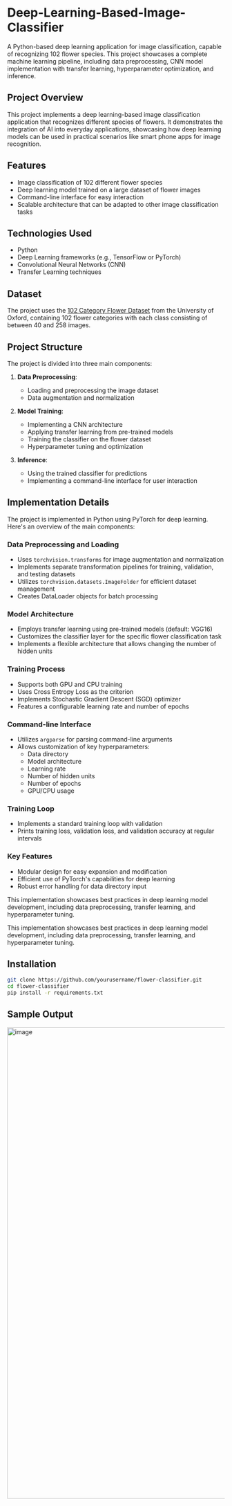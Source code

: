 # Deep-Learning-Based-Image-Classifier
A Python-based deep learning application for image classification, capable of recognizing 102 flower species. This project showcases a complete machine learning pipeline, including data preprocessing, CNN model implementation with transfer learning, hyperparameter optimization, and inference.  


## Project Overview

This project implements a deep learning-based image classification application that recognizes different species of flowers. It demonstrates the integration of AI into everyday applications, showcasing how deep learning models can be used in practical scenarios like smart phone apps for image recognition.

## Features

- Image classification of 102 different flower species
- Deep learning model trained on a large dataset of flower images
- Command-line interface for easy interaction
- Scalable architecture that can be adapted to other image classification tasks

## Technologies Used

- Python
- Deep Learning frameworks (e.g., TensorFlow or PyTorch)
- Convolutional Neural Networks (CNN)
- Transfer Learning techniques

## Dataset

The project uses the [102 Category Flower Dataset](http://www.robots.ox.ac.uk/~vgg/data/flowers/102/index.html) from the University of Oxford, containing 102 flower categories with each class consisting of between 40 and 258 images.

## Project Structure

The project is divided into three main components:

1. **Data Preprocessing**: 
   - Loading and preprocessing the image dataset
   - Data augmentation and normalization

2. **Model Training**:
   - Implementing a CNN architecture
   - Applying transfer learning from pre-trained models
   - Training the classifier on the flower dataset
   - Hyperparameter tuning and optimization

3. **Inference**:
   - Using the trained classifier for predictions
   - Implementing a command-line interface for user interaction
     
  
## Implementation Details

The project is implemented in Python using PyTorch for deep learning. Here's an overview of the main components:

### Data Preprocessing and Loading
- Uses `torchvision.transforms` for image augmentation and normalization
- Implements separate transformation pipelines for training, validation, and testing datasets
- Utilizes `torchvision.datasets.ImageFolder` for efficient dataset management
- Creates DataLoader objects for batch processing

### Model Architecture
- Employs transfer learning using pre-trained models (default: VGG16)
- Customizes the classifier layer for the specific flower classification task
- Implements a flexible architecture that allows changing the number of hidden units

### Training Process
- Supports both GPU and CPU training
- Uses Cross Entropy Loss as the criterion
- Implements Stochastic Gradient Descent (SGD) optimizer
- Features a configurable learning rate and number of epochs

### Command-line Interface
- Utilizes `argparse` for parsing command-line arguments
- Allows customization of key hyperparameters:
  - Data directory
  - Model architecture
  - Learning rate
  - Number of hidden units
  - Number of epochs
  - GPU/CPU usage

### Training Loop
- Implements a standard training loop with validation
- Prints training loss, validation loss, and validation accuracy at regular intervals

### Key Features
- Modular design for easy expansion and modification
- Efficient use of PyTorch's capabilities for deep learning
- Robust error handling for data directory input

This implementation showcases best practices in deep learning model development, including data preprocessing, transfer learning, and hyperparameter tuning.

This implementation showcases best practices in deep learning model development, including data preprocessing, transfer learning, and hyperparameter tuning.

## Installation

```bash
git clone https://github.com/yourusername/flower-classifier.git
cd flower-classifier
pip install -r requirements.txt
```

## Sample Output

<img width="1090" alt="image" src="https://github.com/user-attachments/assets/688101af-58be-4eb9-8ecf-18ce894ac8c4">

